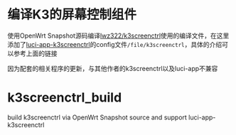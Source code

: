 # 编译K3的屏幕控制组件

使用OpenWrt Snapshot源码编译[lwz322/k3screenctrl](https://github.com/lwz322/k3screenctrl)使用的编译文件，在这里添加了[luci-app-k3screenctrl](https://github.com/lwz322/luci-app-k3screenctrl)的config文件`/file/k3screenctrl`，具体的介绍可以参考上面的链接

因为配套的相关程序的更新，与其他作者的k3screenctrl以及luci-app不兼容

# k3screenctrl_build

 build k3screenctrl via OpenWrt Snapshot source and support luci-app-k3screenctrl
